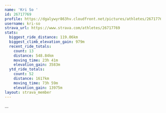 ```yaml
---
name: 'Kri So '
id: 26717769
profile: https://dgalywyr863hv.cloudfront.net/pictures/athletes/26717769/7761026/13/large.jpg
username: kri-so
strava_url: https://www.strava.com/athletes/26717769
stats:
  biggest_ride_distance: 119.06km
  biggest_climb_elevation_gain: 979m
  recent_ride_totals:
    count: 13
    distance: 548.84km
    moving_time: 23h 41m
    elevation_gain: 3583m
  ytd_ride_totals:
    count: 52
    distance: 1617km
    moving_time: 73h 59m
    elevation_gain: 13975m
layout: strava_member
--- 
```

...
